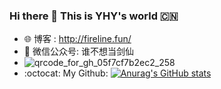 ### Hi there 👋 This is YHY's world 🇨🇳
- :globe_with_meridians: 博客 : http://fireline.fun/
- :tada: 微信公众号: 谁不想当剑仙
- ![qrcode_for_gh_05f7cf7b2ec2_258](https://rawcdn.githack.com/yhy0/PicGoImg/ed84a34833e3682fa0638d825f6e0ccfceaa18c1/goby/20210310205241.jpg)
- :octocat: My Github: [![Anurag's GitHub stats](https://github-readme-stats.vercel.app/api?username=yhy0)](https://github.com/anuraghazra/github-readme-stats)



<!--
**yhy0/yhy0** is a ✨ _special_ ✨ repository because its `README.md` (this file) appears on your GitHub profile.

Here are some ideas to get you started:

- 🔭 I’m currently working on ...
- 🌱 I’m currently learning ...
- 👯 I’m looking to collaborate on ...
- 🤔 I’m looking for help with ...
- 💬 Ask me about ...
- 📫 How to reach me: ...
- 😄 Pronouns: ...
- ⚡ Fun fact: ...
-->
